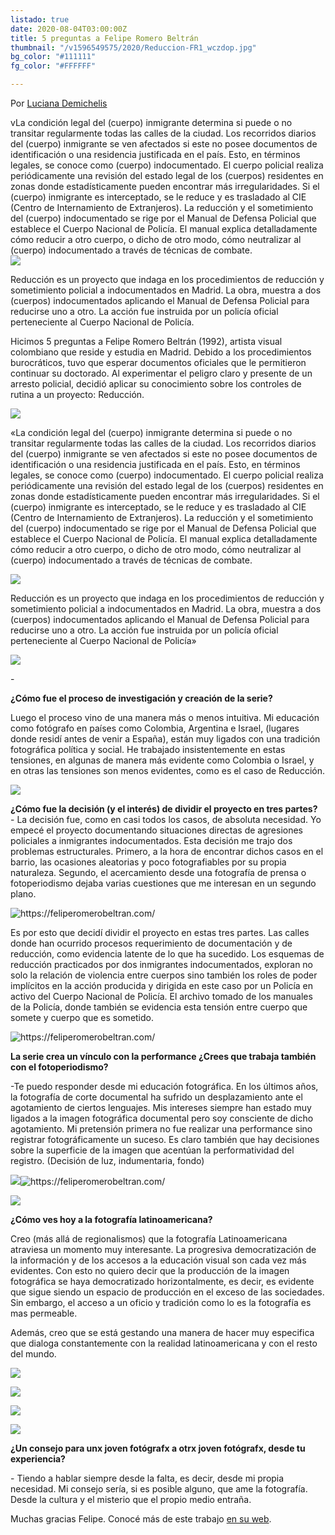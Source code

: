 ```yaml
---
listado: true
date: 2020-08-04T03:00:00Z
title: 5 preguntas a Felipe Romero Beltrán
thumbnail: "/v1596549575/2020/Reduccion-FR1_wczdop.jpg"
bg_color: "#111111"
fg_color: "#FFFFFF"

---
```

Por [Luciana Demichelis](www.instagram.com/demichelisluciana)

vLa condición legal del (cuerpo) inmigrante determina si puede o no transitar regularmente todas las calles de la ciudad. Los recorridos diarios del (cuerpo) inmigrante se ven afectados si este no posee documentos de identificación o una residencia justificada en el país. Esto, en términos legales, se conoce como (cuerpo) indocumentado. El cuerpo policial realiza periódicamente una revisión del estado legal de los (cuerpos) residentes en zonas donde estadísticamente pueden encontrar más irregularidades. Si el (cuerpo) inmigrante es interceptado, se le reduce y es trasladado al CIE (Centro de Internamiento de Extranjeros). La reducción y el sometimiento del (cuerpo) indocumentado se rige por el Manual de Defensa Policial que establece el Cuerpo Nacional de Policía. El manual explica detalladamente cómo reducir a otro cuerpo, o dicho de otro modo, cómo neutralizar al (cuerpo) indocumentado a través de técnicas de combate.  
![](https://res.cloudinary.com/freezer/c_scale,w_1200/v1596549575/2020/Reduccion-FR1_wczdop.jpg)  
  
Reducción es un proyecto que indaga en los procedimientos de reducción y sometimiento policial a indocumentados en Madrid. La obra, muestra a dos (cuerpos) indocumentados aplicando el Manual de Defensa Policial para reducirse uno a otro. La acción fue instruida por un policía oficial perteneciente al Cuerpo Nacional de Policía.

Hicimos 5 preguntas a Felipe Romero Beltrán (1992), artista visual colombiano que reside y estudia en Madrid. Debido a los procedimientos burocráticos, tuvo que esperar documentos oficiales que le permitieron continuar su doctorado. Al experimentar el peligro claro y presente de un arresto policial, decidió aplicar su conocimiento sobre los controles de rutina a un proyecto: Reducción.

![](https://res.cloudinary.com/freezer/c_scale,w_1200/v1596682254/2020/Reduccion-FR2_iyfc6o.jpg)

«La condición legal del (cuerpo) inmigrante determina si puede o no transitar regularmente todas las calles de la ciudad. Los recorridos diarios del (cuerpo) inmigrante se ven afectados si este no posee documentos de identificación o una residencia justificada en el país. Esto, en términos legales, se conoce como (cuerpo) indocumentado. El cuerpo policial realiza periódicamente una revisión del estado legal de los (cuerpos) residentes en zonas donde estadísticamente pueden encontrar más irregularidades. Si el (cuerpo) inmigrante es interceptado, se le reduce y es trasladado al CIE (Centro de Internamiento de Extranjeros). La reducción y el sometimiento del (cuerpo) indocumentado se rige por el Manual de Defensa Policial que establece el Cuerpo Nacional de Policía. El manual explica detalladamente cómo reducir a otro cuerpo, o dicho de otro modo, cómo neutralizar al (cuerpo) indocumentado a través de técnicas de combate.

![](https://res.cloudinary.com/freezer/c_scale,w_1200/v1596683923/2020/Reduccion-FR3_lootdu.jpg)

Reducción es un proyecto que indaga en los procedimientos de reducción y sometimiento policial a indocumentados en Madrid. La obra, muestra a dos (cuerpos) indocumentados aplicando el Manual de Defensa Policial para reducirse uno a otro. La acción fue instruida por un policía oficial perteneciente al Cuerpo Nacional de Policía»

![](https://res.cloudinary.com/freezer/c_scale,w_1200/v1596683962/2020/Reduccion-FR4_fvcqoo.jpg)

\-

**¿Cómo fue el proceso de investigación y creación de la serie?**  
  
Luego el proceso vino de una manera más o menos intuitiva. Mi educación como fotógrafo en países como Colombia, Argentina e Israel, (lugares donde residí antes de venir a España), están muy ligados con una tradición fotográfica política y social. He trabajado insistentemente en estas tensiones, en algunas de manera más evidente como Colombia o Israel, y en otras las tensiones son menos evidentes, como es el caso de Reducción.

![](https://res.cloudinary.com/freezer/c_scale,w_1200/v1596684014/2020/Reduccion-FR5_lsjyzo.jpg)

**¿Cómo fue la decisión (y el interés) de dividir el proyecto en tres partes?**  
\- La decisión fue, como en casi todos los casos, de absoluta necesidad. Yo empecé el proyecto documentando situaciones directas de agresiones policiales a inmigrantes indocumentados. Esta decisión me trajo dos problemas estructurales. Primero, a la hora de encontrar dichos casos en el barrio, las ocasiones aleatorias y poco fotografiables por su propia naturaleza. Segundo, el acercamiento desde una fotografía de prensa o fotoperiodismo dejaba varias cuestiones que me interesan en un segundo plano.

![](https://res.cloudinary.com/freezer/c_scale,w_1200/v1596684134/2020/Reduccion-FR6_tykviy.jpg "https://feliperomerobeltran.com/")

  
Es por esto que decidí dividir el proyecto en estas tres partes. Las calles donde han ocurrido procesos requerimiento de documentación y de reducción, como evidencia latente de lo que ha sucedido. Los esquemas de reducción practicados por dos inmigrantes indocumentados, exploran no solo la relación de violencia entre cuerpos sino también los roles de poder implícitos en la acción producida y dirigida en este caso por un Policía en activo del Cuerpo Nacional de Policía. El archivo tomado de los manuales de la Policía, donde también se evidencia esta tensión entre cuerpo que somete y cuerpo que es sometido.

![](https://res.cloudinary.com/freezer/c_scale,w_1200/v1596684167/2020/Reduccion-FR7_chdzgi.jpg "https://feliperomerobeltran.com/")

**La serie crea un vínculo con la performance ¿Crees que trabaja también con el fotoperiodismo?**

\-Te puedo responder desde mi educación fotográfica. En los últimos años, la fotografía de corte documental ha sufrido un desplazamiento ante el agotamiento de ciertos lenguajes. Mis intereses siempre han estado muy ligados a la imagen fotográfica documental pero soy consciente de dicho agotamiento. Mi pretensión primera no fue realizar una performance sino registrar fotográficamente un suceso. Es claro también que hay decisiones sobre la superficie de la imagen que acentúan la performatividad del registro. (Decisión de luz, indumentaria, fondo)

![](https://res.cloudinary.com/freezer/c_scale,w_1200/v1596684233/2020/Reduccion-FR8_kmq8gv.jpg)![](https://res.cloudinary.com/freezer/c_scale,w_1200/v1596684260/2020/Reduccion-FR9_w4kdka.jpg "https://feliperomerobeltran.com/")

![](https://res.cloudinary.com/freezer/c_scale,w_1200/v1596685494/2020/Reduccion-FR10_jhwfuh.jpg)

**¿Cómo ves hoy a la fotografía latinoamericana?**

Creo (más allá de regionalismos) que la fotografía Latinoamericana atraviesa un momento muy interesante. La progresiva democratización de la información y de los accesos a la educación visual son cada vez más evidentes. Con esto no quiero decir que la producción de la imagen fotográfica se haya democratizado horizontalmente, es decir, es evidente que sigue siendo un espacio de producción en el exceso de las sociedades. Sin embargo, el acceso a un oficio y tradición como lo es la fotografía es mas permeable.

Además, creo que se está gestando una manera de hacer muy especifica que dialoga constantemente con la realidad latinoamericana y con el resto del mundo.

![](https://freight.cargo.site/w/750/i/24510f60572deddb9193e9770e5a34c131bda88ed558edc60bdf7a2ae4a0a01e/Archivo-reduccion0012.jpg)

![](https://freight.cargo.site/w/750/i/d84cf2c3fd802e2164888e5d8ee485ff4e3fb745084dc8c5f924c62c79133190/Archivo-reduccion071.jpg)

![](https://freight.cargo.site/w/750/i/1849daefc7a28a640da402318de951eea683a92569a6bf37903e6c9986b64fd7/Archivo-reduccion056.jpg)

![](https://freight.cargo.site/w/750/i/3dd1d19b54882038eff48ce16c6d4edd7cb895346aadd85ecfc99625df5a99d3/Archivo-reduccion070.jpg)

**¿Un consejo para unx joven fotógrafx a otrx joven fotógrafx, desde tu experiencia?**

  
\- Tiendo a hablar siempre desde la falta, es decir, desde mi propia necesidad. Mi consejo sería, si es posible alguno, que ame la fotografía. Desde la cultura y el misterio que el propio medio entraña.

Muchas gracias Felipe. Conocé más de este trabajo [en su web](https://feliperomerobeltran.com/).